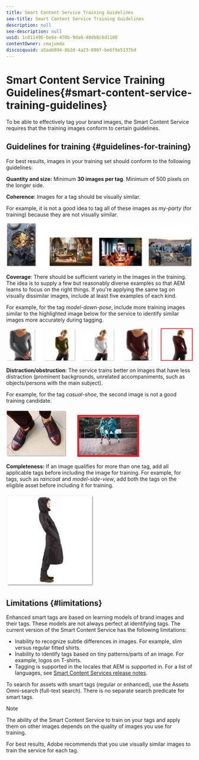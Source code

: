 ```yaml
---
title: Smart Content Service Training Guidelines
seo-title: Smart Content Service Training Guidelines
description: null
seo-description: null
uuid: 1c011496-be6e-470b-9da8-48db8c6d1108
contentOwner: cmajumda
discoiquuid: a5aab094-8b2d-4a23-890f-be6f9e5137bd
---
```


# Smart Content Service Training Guidelines{#smart-content-service-training-guidelines}

To be able to effectively tag your brand images, the Smart Content Service requires that the training images conform to certain guidelines.

## Guidelines for training {#guidelines-for-training}

For best results, images in your training set should conform to the following guidelines:

**Quantity and size:** Minimum **30 images per tag**. Minimum of 500 pixels on the longer side.

**Coherence**: Images for a tag should be visually similar.

For example, it is not a good idea to tag all of these images as *my-party* (for training) because they are not visually similar.

![Illustrative images to exemplify the guidelines for training](do-not-localize/coherence.png)

**Coverage**: There should be sufficient variety in the images in the training. The idea is to supply a few but reasonably diverse examples so that AEM learns to focus on the right things. If you're applying the same tag on visually dissimilar images, include at least five examples of each kind.

For example, for the tag *model-down-pose*, include more training images similar to the highlighted image below for the service to identify similar images more accurately during tagging.

![Illustrative images to exemplify the guidelines for training](do-not-localize/coverage_1.png)

**Distraction/obstruction**: The service trains better on images that have less distraction (prominent backgrounds, unrelated accompaniments, such as objects/persons with the main subject).

For example, for the tag *casual-shoe*, the second image is not a good training candidate.

![Illustrative images to exemplify the guidelines for training](do-not-localize/distraction.png)

**Completeness:** If an image qualifies for more than one tag, add all applicable tags before including the image for training. For example, for tags, such as *raincoat* and *model-side-view*, add both the tags on the eligible asset before including it for training.

![Illustrative images to exemplify the guidelines for training](do-not-localize/completeness.png)

## Limitations {#limitations}

Enhanced smart tags are based on learning models of brand images and their tags. These models are not always perfect at identifying tags. The current version of the Smart Content Service has the following limitations:

* Inability to recognize subtle differences in images. For example, slim versus regular fitted shirts. 
* Inability to identify tags based on tiny patterns/parts of an image. For example, logos on T-shirts.
* Tagging is supported in the locales that AEM is supported in. For a list of languages, see [Smart Content Services release notes](/help/release-notes/smart-content-service-release-notes.md).

To search for assets with smart tags (regular or enhanced), use the Assets Omni-search (full-text search). There is no separate search predicate for smart tags. 

>[!NOTE]
>
>The ability of the Smart Content Service to train on your tags and apply them on other images depends on the quality of images you use for training. 
>
>For best results, Adobe recommends that you use visually similar images to train the service for each tag.

